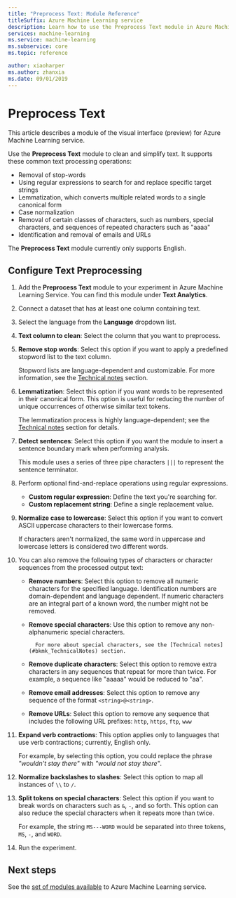 ```yaml
---
title: "Preprocess Text: Module Reference"
titleSuffix: Azure Machine Learning service
description: Learn how to use the Preprocess Text module in Azure Machine Learning service to clean and simplify text.
services: machine-learning
ms.service: machine-learning
ms.subservice: core
ms.topic: reference

author: xiaoharper
ms.author: zhanxia
ms.date: 09/01/2019
---
```

# Preprocess Text

This article describes a module of the visual interface (preview) for Azure Machine Learning service.

Use the **Preprocess Text** module to clean and simplify text. It supports these common text processing operations:

* Removal of stop-words
* Using regular expressions to search for and replace specific target strings
* Lemmatization, which converts multiple related words to a single canonical form
* Case normalization
* Removal of certain classes of characters, such as numbers, special characters, and sequences of repeated characters such as "aaaa"
* Identification and removal of emails and URLs

The **Preprocess Text** module currently only supports English.

## Configure Text Preprocessing  

1.  Add the **Preprocess Text** module to your experiment in Azure Machine Learning Service. You can find this module under **Text Analytics**.

1. Connect a dataset that has at least one column containing text.

1. Select the language from the **Language** dropdown list.

1. **Text column to clean**: Select the column that you want to preprocess.

1. **Remove stop words**: Select this option if you want to apply a predefined stopword list to the text column. 

    Stopword lists are language-dependent and customizable. For more information, see the [Technical notes](#bkmk_TechnicalNotes) section.  

1. **Lemmatization**: Select this option if you want words to be represented in their canonical form. This option is useful for reducing the number of unique occurrences of otherwise similar text tokens.

    The lemmatization process is highly language-dependent; see the [Technical notes](#bkmk_TechnicalNotes) section for details.

1. **Detect sentences**: Select this option if you want the module to insert a sentence boundary mark when performing analysis.

    This module uses a series of three pipe characters `|||` to represent the sentence terminator.

1. Perform optional find-and-replace operations using regular expressions.

    * **Custom regular expression**: Define the text you're searching for.
    * **Custom replacement string**: Define a single replacement value.

1. **Normalize case to lowercase**: Select this option if you want to convert ASCII uppercase characters to their lowercase forms.

    If characters aren't normalized, the same word in uppercase and lowercase letters is considered two different words.

1. You can also remove the following types of characters or character sequences from the processed output text:

    * **Remove numbers**: Select this option to remove all numeric characters for the specified language. Identification numbers are domain-dependent and language dependent. If numeric characters are an integral part of a known word, the number might not be removed.
    
    * **Remove special characters**: Use this option to remove any non-alphanumeric special characters.
    
            For more about special characters, see the [Technical notes](#bkmk_TechnicalNotes) section.
    
    * **Remove duplicate characters**: Select this option to remove extra characters in any sequences that repeat for more than twice. For example, a sequence like "aaaaa" would be reduced to "aa".
    
    * **Remove email addresses**: Select this option to remove any sequence of the format `<string>@<string>`.  
    * **Remove URLs**: Select this option to remove any sequence that includes the following URL prefixes: `http`, `https`, `ftp`, `www`
    
1. **Expand verb contractions**: This option applies only to languages that use verb contractions; currently, English only. 

    For example, by selecting this option, you could replace the phrase *"wouldn't stay there"* with *"would not stay there"*.

1. **Normalize backslashes to slashes**: Select this option to map all instances of `\\` to `/`.

1. **Split tokens on special characters**: Select this option if you want to break words on characters such as `&`, `-`, and so forth. This option can also reduce the special characters when it repeats more than twice. 

    For example, the string `MS---WORD` would be separated into three tokens, `MS`, `-`, and `WORD`.

1. Run the experiment.

## Next steps

See the [set of modules available](module-reference.md) to Azure Machine Learning service. 
